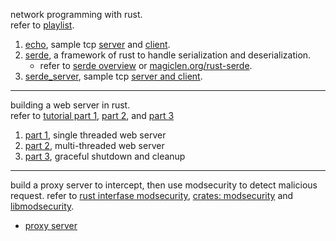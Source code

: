network programming with rust.  
refer to [playlist](https://youtube.com/playlist?list=PLTgRMOcmRb3M2fbwAgclKI0yt4uVchwZH&si=Yvy13j-u-zZOXKoZ).

1. [echo](./echo/readmd.md), sample tcp [server](./echo/server.rs) and [client](./echo/client.rs).
2. [serde](./serde_practise/readme.md), a framework of rust to handle serialization and deserialization.
    - refer to [serde overview](https://serde.rs/) or [magiclen.org/rust-serde](https://magiclen.org/rust-serde/).
3. [serde_server](./serde_server/readme.md), sample tcp [server and client](./serde_server/src/main.rs).

---
building a web server in rust.  
refer to [tutorial part 1](https://youtu.be/BHxmWTVFWxQ?si=k-PJk7VJMiqcTFE4), [part 2](https://youtu.be/1AamFJGAE8E?si=sUsyZVdZCBQs0gKw), and [part 3](https://youtu.be/qjx8vutWaUQ?si=NbEcrHAuyTgJA5h6)

1. [part 1](./single_threaded_web_server/readme.md), single threaded web server
2. [part 2](./multi_threaded_web_server/readme.md), multi-threaded web server
3. [part 3](./sample_web_server/readme.md), graceful shutdown and cleanup

---
build a proxy server to intercept, then use modsecurity to detect malicious request.
refer to [rust interfase modsecurity](https://github.com/rkrishn7/rust-modsecurity/tree/v1.0.0), [crates: modsecurity](https://crates.io/crates/modsecurity) and [libmodsecurity](https://crates.io/crates/modsecurity-rs).  
- [proxy server](./proxy_server/readme.md)
